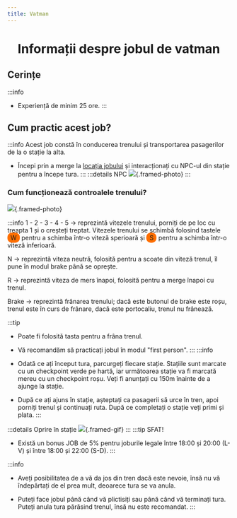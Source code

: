```yaml
---
title: Vatman
---
```

<script setup> 
    import KeyIcon from '../.vitepress/components/KeyIcon.vue'
</script>

# <span class="header-font"><center>Informații despre jobul de vatman</center></span>

## <span class="header-font">Cerințe</span>
:::info
- Experiență de minim 25 ore.
:::

## <span class="header-font">Cum practic acest job?</span>

:::info
Acest job constă în conducerea trenului și transportarea pasagerilor de la o stație la alta.

- Începi prin a merge la [locația jobului](locatii) și interacționați cu NPC-ul din stație pentru a începe tura.
:::
:::details NPC
![](https://i.imgur.com/0pEpA2O.png){.framed-photo}
:::

### <span class="header-font">Cum funcționează controalele trenului?</span>

![](https://i.imgur.com/JJs0URA.png){.framed-photo}

:::info 
1 - 2 - 3 - 4 - 5 -> reprezintă vitezele trenului, porniți de pe loc cu treapta 1 și o creșteți treptat. Vitezele trenului se schimbă folosind tastele <span style="padding: 3px 7px; border-radius: 10px; background-color: #ff6f00;">W</span> pentru a schimba într-o viteză sperioară și <span style="padding: 3px 7px; border-radius: 10px; background-color: #ff6f00;">S</span> pentru a schimba într-o viteză inferioară.


N -> reprezintă viteza neutră, folosită pentru a scoate din viteză trenul, îl pune în modul brake până se oprește.

R -> reprezintă viteza de mers înapoi, folosită pentru a merge înapoi cu trenul.

Brake -> reprezintă frânarea trenului; dacă este butonul de brake este roșu, trenul este în curs de frânare, dacă este portocaliu, trenul nu frânează.

:::tip
- Poate fi folosită tasta <KeyIcon keyType="space"/> pentru a frâna trenul.
- Vă recomandăm să practicați jobul în modul "first person".
:::
:::info
- Odată ce ați început tura, parcurgeți fiecare stație. Stațiile sunt marcate cu un checkpoint verde pe hartă, iar următoarea stație va fi marcată mereu cu un checkpoint roșu. Veți fi anunțați cu 150m înainte de a ajunge la stație.

- După ce ați ajuns în stație, așteptați ca pasagerii să urce în tren, apoi porniți trenul și continuați ruta. După ce completați o stație veți primi și plata.
:::

:::details Oprire în stație
![](https://i.imgur.com/PPYGiWx.gif){.framed-gif}
:::
:::tip SFAT!
- Există un bonus JOB de 5% pentru joburile legale între 18:00 și 20:00 (L-V) și între 18:00 și 22:00 (S-D).
:::

:::info
- Aveți posibilitatea de a vă da jos din tren dacă este nevoie, însă nu vă îndepărtați de el prea mult, deoarece tura se va anula.

- Puteți face jobul până când vă plictisiți sau până când vă terminați tura. Puteți anula tura părăsind trenul, însă nu este recomandat.
:::